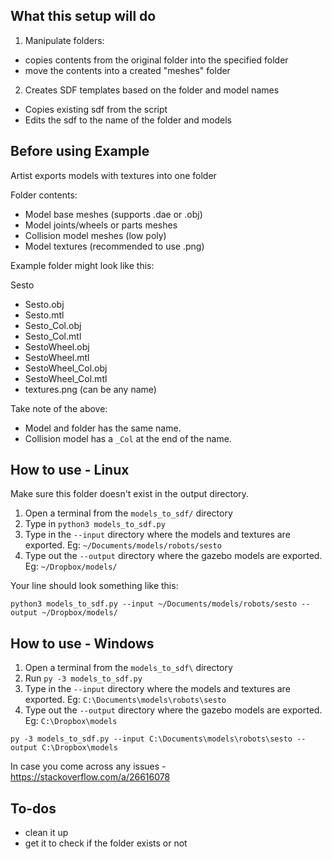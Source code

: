 ## What this setup will do

1. Manipulate folders:
- copies contents from the original folder into the specified folder
- move the contents into a created "meshes" folder

2. Creates SDF templates based on the folder and model names
- Copies existing sdf from the script
- Edits the sdf to the name of the folder and models

## Before using Example

Artist exports models with textures into one folder

Folder contents:
- Model base meshes (supports .dae or .obj)
- Model joints/wheels or parts meshes
- Collision model meshes (low poly)
- Model textures (recommended to use .png)

Example folder might look like this:

Sesto
- Sesto.obj
- Sesto.mtl
- Sesto_Col.obj
- Sesto_Col.mtl
- SestoWheel.obj
- SestoWheel.mtl
- SestoWheel_Col.obj
- SestoWheel_Col.mtl
- textures.png (can be any name)

Take note of the above:
- Model and folder has the same name.
- Collision model has a `_Col` at the end of the name.

## How to use - Linux
Make sure this folder doesn't exist in the output directory.

1. Open a terminal from the `models_to_sdf/` directory
2. Type in `python3 models_to_sdf.py`
3. Type in the `--input` directory where the models and textures are exported. Eg: `~/Documents/models/robots/sesto`
4. Type out the `--output` directory where the gazebo models are exported. Eg: `~/Dropbox/models/`

Your line should look something like this:
```
python3 models_to_sdf.py --input ~/Documents/models/robots/sesto --output ~/Dropbox/models/
```

## How to use - Windows

1. Open a terminal from the `models_to_sdf\` directory
2. Run `py -3 models_to_sdf.py`
3. Type in the `--input` directory where the models and textures are exported. Eg: `C:\Documents\models\robots\sesto`
4. Type out the `--output` directory where the gazebo models are exported. Eg: `C:\Dropbox\models`
```
py -3 models_to_sdf.py --input C:\Documents\models\robots\sesto --output C:\Dropbox\models

```
In case you come across any issues - https://stackoverflow.com/a/26616078

## To-dos
- clean it up
- get it to check if the folder exists or not
